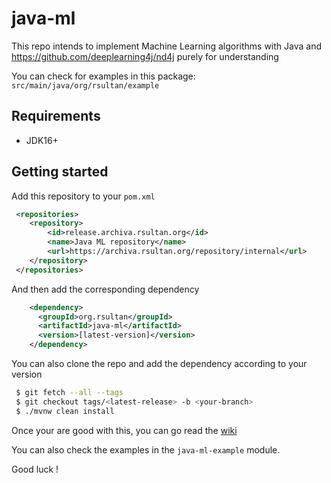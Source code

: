 # java-ml
This repo intends to implement Machine Learning algorithms with Java and https://github.com/deeplearning4j/nd4j purely for understanding

You can check for examples in this package: ``src/main/java/org/rsultan/example``

## Requirements

- JDK16+

## Getting started

Add this repository to your `pom.xml`
```xml
 <repositories>
    <repository>
        <id>release.archiva.rsultan.org</id>
        <name>Java ML repository</name>
        <url>https://archiva.rsultan.org/repository/internal</url>
    </repository>
 </repositories>
```

And then add the corresponding dependency 
```xml
    <dependency>
      <groupId>org.rsultan</groupId>
      <artifactId>java-ml</artifactId>
      <version>[latest-version]</version>
    </dependency>
```

You can also clone the repo and add the dependency according to your version

```bash
 $ git fetch --all --tags
 $ git checkout tags/<latest-release> -b <your-branch>  
 $ ./mvnw clean install
```

Once your are good with this, you can go read the [wiki](https://github.com/remisultan/java-ml/wiki)

You can also check the examples in the `java-ml-example` module.

Good luck !